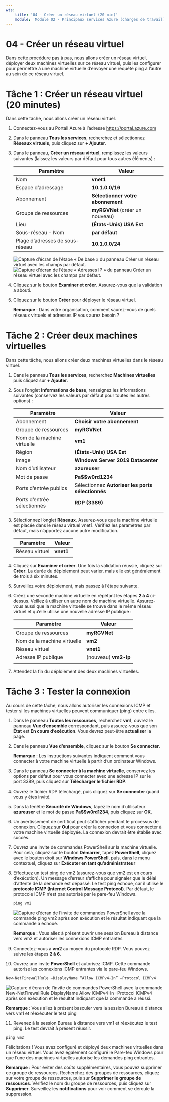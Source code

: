```yaml
---
wts:
    title: '04 - Créer un réseau virtuel (20 min)'
    module: 'Module 02 - Principaux services Azure (charges de travail)'
---
```

# 04 - Créer un réseau virtuel

Dans cette procédure pas à pas, nous allons créer un réseau virtuel, déployer deux machines virtuelles sur ce réseau virtuel, puis les configurer pour permettre à une machine virtuelle d’envoyer une requête ping à l’autre au sein de ce réseau virtuel.

# Tâche 1 : Créer un réseau virtuel (20 minutes)

Dans cette tâche, nous allons créer un réseau virtuel. 

1. Connectez-vous au Portail Azure à l’adresse <a href="https://portal.azure.com" target="_blank"><span style="color: #0066cc;" color="#0066cc">https://portal.azure.com</span></a>

2. Dans le panneau **Tous les services**, recherchez et sélectionnez **Réseaux virtuels**, puis cliquez sur **+ Ajouter**. 

3. Dans le panneau, **Créer un réseau virtuel**, remplissez les valeurs suivantes (laissez les valeurs par défaut pour tous autres éléments) :

    | Paramètre | Valeur | 
    | --- | --- |
    | Nom | **vnet1** |
    | Espace d’adressage |**10.1.0.0/16** |
    | Abonnement | **Sélectionner votre abonnement** |
    | Groupe de ressources | **myRGVNet** (créer un nouveau) |
    | Lieu | **(États-Unis) USA Est** |
    | Sous-réseau - Nom | **par défaut** |
    | Plage d’adresses de sous-réseau | **10.1.0.0/24** |

    ![Capture d’écran de l’étape « De base » du panneau Créer un réseau virtuel avec les champs par défaut.](../images/0301a.png)
    ![Capture d’écran de l’étape « Adresses IP » du panneau Créer un réseau virtuel avec les champs par défaut.](../images/0301b.png)

5. Cliquez sur le bouton **Examiner et créer**. Assurez-vous que la validation a abouti.

6. Cliquez sur le bouton **Créer** pour déployer le réseau virtuel. 

    **Remarque** : Dans votre organisation, comment saurez-vous de quels réseaux virtuels et adresses IP vous aurez besoin ?

# Tâche 2 : Créer deux machines virtuelles

Dans cette tâche, nous allons créer deux machines virtuelles dans le réseau virtuel. 

1. Dans le panneau **Tous les services**, recherchez **Machines virtuelles** puis cliquez sur **+ Ajouter**. 

2. Sous l’onglet **Informations de base**, renseignez les informations suivantes (conservez les valeurs par défaut pour toutes les autres options) :

   | Paramètre | Valeur | 
   | --- | --- |
   | Abonnement | **Choisir votre abonnement**  |
   | Groupe de ressources |  **myRGVNet** |
   | Nom de la machine virtuelle | **vm1**|
   | Région | **(États-Unis) USA Est** |
   | Image | **Windows Server 2019 Datacenter** |
   | Nom d’utilisateur| **azureuser** |
   | Mot de passe| **Pa$$w0rd1234** |
   | Ports d’entrée publics| Sélectionnez **Autoriser les ports sélectionnés**  |
   | Ports d’entrée sélectionnés| **RDP (3389)** |
   |||

3. Sélectionnez l’onglet **Réseaux**. Assurez-vous que la machine virtuelle est placée dans le réseau virtuel vnet1. Vérifiez les paramètres par défaut, mais n’apportez aucune autre modification. 

   | Paramètre | Valeur | 
   | --- | --- |
   | Réseau virtuel | **vnet1** |
   |||

4. Cliquez sur **Examiner et créer**. Une fois la validation réussie, cliquez sur **Créer**. La durée du déploiement peut varier, mais elle est généralement de trois à six minutes.

5. Surveillez votre déploiement, mais passez à l’étape suivante. 

6. Créez une seconde machine virtuelle en répétant les étapes **2 à 4** ci-dessus. Veillez à utiliser un autre nom de machine virtuelle. Assurez-vous aussi que la machine virtuelle se trouve dans le même réseau virtuel et qu’elle utilise une nouvelle adresse IP publique :

    | Paramètre | Valeur |
    | --- | --- |
    | Groupe de ressources | **myRGVNet** |
    | Nom de la machine virtuelle |  **vm2** |
    | Réseau virtuel | **vnet1** |
    | Adresse IP publique | (nouveau) **vm2-ip** |
    |||

7. Attendez la fin du déploiement des deux machines virtuelles. 

# Tâche 3 : Tester la connexion 

Au cours de cette tâche, nous allons autoriser les connexions ICMP et tester si les machines virtuelles peuvent communiquer (ping) entre elles. 

1. Dans le panneau **Toutes les ressources**, recherchez **vm1**, ouvrez le panneau **Vue d’ensemble** correspondant, puis assurez-vous que son **État** est **En cours d’exécution**. Vous devrez peut-être **actualiser** la page.

2. Dans le panneau **Vue d’ensemble**, cliquez sur le bouton **Se connecter**.

    **Remarque** : Les instructions suivantes indiquent comment vous connecter à votre machine virtuelle à partir d’un ordinateur Windows. 

3. Dans le panneau **Se connecter à la machine virtuelle**, conservez les options par défaut pour vous connecter avec une adresse IP sur le port 3389, puis cliquez sur **Télécharger le fichier RDP**.

4. Ouvrez le fichier RDP téléchargé, puis cliquez sur **Se connecter** quand vous y êtes invité. 

5. Dans la fenêtre **Sécurité de Windows**, tapez le nom d’utilisateur **azureuser** et le mot de passe **Pa$$w0rd1234**, puis cliquez sur **OK**.

6. Un avertissement de certificat peut s’afficher pendant le processus de connexion. Cliquez sur **Oui** pour créer la connexion et vous connecter à votre machine virtuelle déployée. La connexion devrait être établie avec succès.

7. Ouvrez une invite de commandes PowerShell sur la machine virtuelle. Pour cela, cliquez sur le bouton **Démarrer**, tapez **PowerShell**, cliquez avec le bouton droit sur **Windows PowerShell**, puis, dans le menu contextuel, cliquez sur **Exécuter en tant qu’administrateur**

8. Effectuez un test ping de vm2 (assurez-vous que vm2 est en cours d’exécution). Un message d’erreur s’affiche pour signaler que le délai d’attente de la demande est dépassé.  Le test ping échoue, car il utilise le **protocole ICMP (Internet Control Message Protocol)**. Par défaut, le protocole ICMP n’est pas autorisé par le pare-feu Windows.


   ```PowerShell
   ping vm2
   ```
   
   ![Capture d’écran de l’invite de commandes PowerShell avec la commande ping vm2 après son exécution et le résultat indiquant que la commande a échoué.](../images/0302.png)

    **Remarque** : Vous allez à présent ouvrir une session Bureau à distance vers vm2 et autoriser les connexions ICMP entrantes

9. Connectez-vous à **vm2** au moyen du protocole RDP. Vous pouvez suivre les étapes **2 à 6**.

10. Ouvrez une invite **PowerShell** et autorisez ICMP. Cette commande autorise les connexions ICMP entrantes via le pare-feu Windows.

   ```PowerShell
   New-NetFirewallRule –DisplayName “Allow ICMPv4-In” –Protocol ICMPv4
   ```
   ![Capture d’écran de l’invite de commandes PowerShell avec la commande New-NetFirewallRule DisplayName Allow ICMPv4-In –Protocol ICMPv4 après son exécution et le résultat indiquant que la commande a réussi.](../images/0303.png)

   **Remarque** : Vous allez à présent basculer vers la session Bureau à distance vers vm1 et réexécuter le test ping

11. Revenez à la session Bureau à distance vers vm1 et réexécutez le test ping. Le test devrait à présent réussir. 

   ```PowerShell
   ping vm2
   ```

Félicitations ! Vous avez configuré et déployé deux machines virtuelles dans un réseau virtuel. Vous avez également configuré le Pare-feu Windows pour que l’une des machines virtuelles autorise les demandes ping entrantes. 

**Remarque** : Pour éviter des coûts supplémentaires, vous pouvez supprimer ce groupe de ressources. Recherchez des groupes de ressources, cliquez sur votre groupe de ressources, puis sur **Supprimer le groupe de ressources**. Vérifiez le nom du groupe de ressources, puis cliquez sur **Supprimer**. Surveillez les **notifications** pour voir comment se déroule la suppression.
